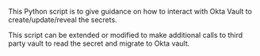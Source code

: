 This Python script is to give guidance on how to interact with Okta Vault to create/update/reveal the secrets.

This script can be extended or modified to make additional calls to third party vault to read the secret and migrate to Okta vault.
